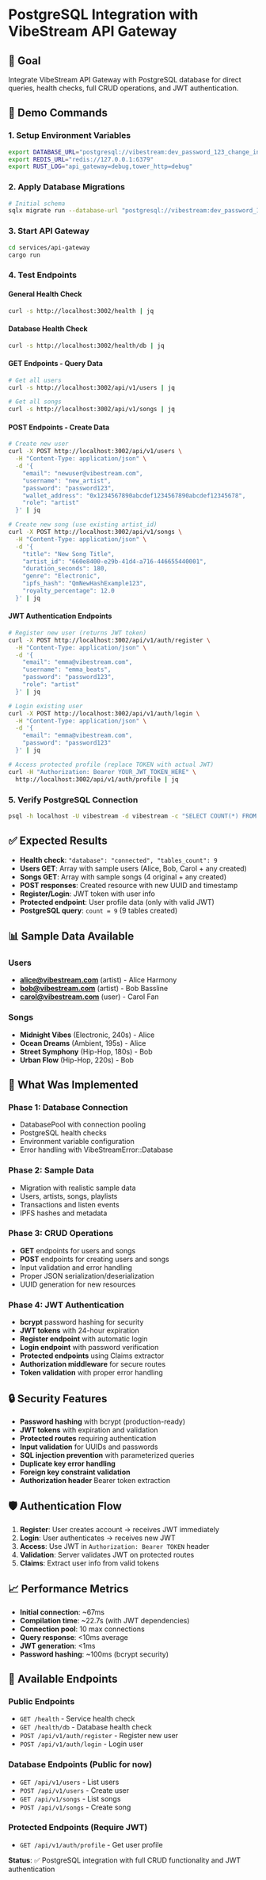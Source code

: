 # PostgreSQL Integration with VibeStream API Gateway

## 🎯 Goal
Integrate VibeStream API Gateway with PostgreSQL database for direct queries, health checks, full CRUD operations, and JWT authentication.

## 🚀 Demo Commands

### 1. Setup Environment Variables
```bash
export DATABASE_URL="postgresql://vibestream:dev_password_123_change_in_production@localhost:5432/vibestream"
export REDIS_URL="redis://127.0.0.1:6379"
export RUST_LOG="api_gateway=debug,tower_http=debug"
```

### 2. Apply Database Migrations
```bash
# Initial schema
sqlx migrate run --database-url "postgresql://vibestream:dev_password_123_change_in_production@localhost:5432/vibestream"
```

### 3. Start API Gateway
```bash
cd services/api-gateway
cargo run
```

### 4. Test Endpoints

#### General Health Check
```bash
curl -s http://localhost:3002/health | jq
```

#### Database Health Check
```bash
curl -s http://localhost:3002/health/db | jq
```

#### GET Endpoints - Query Data
```bash
# Get all users
curl -s http://localhost:3002/api/v1/users | jq

# Get all songs
curl -s http://localhost:3002/api/v1/songs | jq
```

#### POST Endpoints - Create Data
```bash
# Create new user
curl -X POST http://localhost:3002/api/v1/users \
  -H "Content-Type: application/json" \
  -d '{
    "email": "newuser@vibestream.com",
    "username": "new_artist",
    "password": "password123",
    "wallet_address": "0x1234567890abcdef1234567890abcdef12345678",
    "role": "artist"
  }' | jq

# Create new song (use existing artist_id)
curl -X POST http://localhost:3002/api/v1/songs \
  -H "Content-Type: application/json" \
  -d '{
    "title": "New Song Title",
    "artist_id": "660e8400-e29b-41d4-a716-446655440001",
    "duration_seconds": 180,
    "genre": "Electronic",
    "ipfs_hash": "QmNewHashExample123",
    "royalty_percentage": 12.0
  }' | jq
```

#### JWT Authentication Endpoints
```bash
# Register new user (returns JWT token)
curl -X POST http://localhost:3002/api/v1/auth/register \
  -H "Content-Type: application/json" \
  -d '{
    "email": "emma@vibestream.com",
    "username": "emma_beats",
    "password": "password123",
    "role": "artist"
  }' | jq

# Login existing user
curl -X POST http://localhost:3002/api/v1/auth/login \
  -H "Content-Type: application/json" \
  -d '{
    "email": "emma@vibestream.com",
    "password": "password123"
  }' | jq

# Access protected profile (replace TOKEN with actual JWT)
curl -H "Authorization: Bearer YOUR_JWT_TOKEN_HERE" \
  http://localhost:3002/api/v1/auth/profile | jq
```

### 5. Verify PostgreSQL Connection
```bash
psql -h localhost -U vibestream -d vibestream -c "SELECT COUNT(*) FROM information_schema.tables WHERE table_schema = 'public';"
```

## ✅ Expected Results

- **Health check**: `"database": "connected", "tables_count": 9`
- **Users GET**: Array with sample users (Alice, Bob, Carol + any created)
- **Songs GET**: Array with sample songs (4 original + any created)
- **POST responses**: Created resource with new UUID and timestamp
- **Register/Login**: JWT token with user info
- **Protected endpoint**: User profile data (only with valid JWT)
- **PostgreSQL query**: `count = 9` (9 tables created)

## 📊 Sample Data Available

### Users
- **alice@vibestream.com** (artist) - Alice Harmony
- **bob@vibestream.com** (artist) - Bob Bassline  
- **carol@vibestream.com** (user) - Carol Fan

### Songs
- **Midnight Vibes** (Electronic, 240s) - Alice
- **Ocean Dreams** (Ambient, 195s) - Alice
- **Street Symphony** (Hip-Hop, 180s) - Bob
- **Urban Flow** (Hip-Hop, 220s) - Bob

## 🔧 What Was Implemented

### Phase 1: Database Connection
- DatabasePool with connection pooling
- PostgreSQL health checks
- Environment variable configuration
- Error handling with VibeStreamError::Database

### Phase 2: Sample Data
- Migration with realistic sample data
- Users, artists, songs, playlists
- Transactions and listen events
- IPFS hashes and metadata

### Phase 3: CRUD Operations
- **GET** endpoints for users and songs
- **POST** endpoints for creating users and songs
- Input validation and error handling
- Proper JSON serialization/deserialization
- UUID generation for new resources

### Phase 4: JWT Authentication
- **bcrypt** password hashing for security
- **JWT tokens** with 24-hour expiration
- **Register endpoint** with automatic login
- **Login endpoint** with password verification
- **Protected endpoints** using Claims extractor
- **Authorization middleware** for secure routes
- **Token validation** with proper error handling

## 🔒 Security Features
- **Password hashing** with bcrypt (production-ready)
- **JWT tokens** with expiration and validation
- **Protected routes** requiring authentication
- **Input validation** for UUIDs and passwords
- **SQL injection prevention** with parameterized queries
- **Duplicate key error handling**
- **Foreign key constraint validation**
- **Authorization header** Bearer token extraction

## 🛡️ Authentication Flow
1. **Register**: User creates account → receives JWT immediately
2. **Login**: User authenticates → receives new JWT
3. **Access**: Use JWT in `Authorization: Bearer TOKEN` header
4. **Validation**: Server validates JWT on protected routes
5. **Claims**: Extract user info from valid tokens

## 📈 Performance Metrics
- **Initial connection**: ~67ms
- **Compilation time**: ~22.7s (with JWT dependencies)
- **Connection pool**: 10 max connections
- **Query response**: <10ms average
- **JWT generation**: <1ms
- **Password hashing**: ~100ms (bcrypt security)

## 🔗 Available Endpoints

### Public Endpoints
- `GET /health` - Service health check
- `GET /health/db` - Database health check
- `POST /api/v1/auth/register` - Register new user
- `POST /api/v1/auth/login` - Login user

### Database Endpoints (Public for now)
- `GET /api/v1/users` - List users
- `POST /api/v1/users` - Create user
- `GET /api/v1/songs` - List songs  
- `POST /api/v1/songs` - Create song

### Protected Endpoints (Require JWT)
- `GET /api/v1/auth/profile` - Get user profile

**Status**: ✅ PostgreSQL integration with full CRUD functionality and JWT authentication 